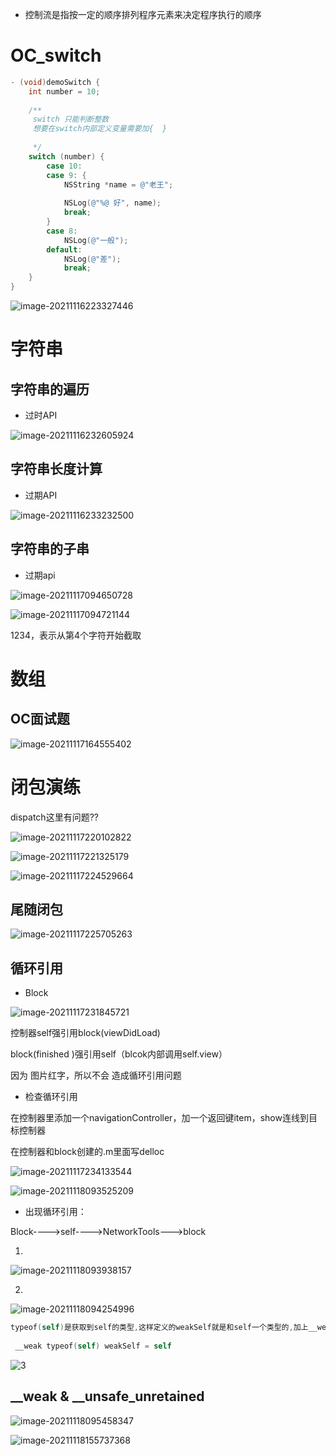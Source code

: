 - 控制流是指按一定的顺序排列程序元素来决定程序执行的顺序

# OC_switch

```objective-c
- (void)demoSwitch {
    int number = 10;
    
    /**
     switch 只能判断整数
     想要在switch内部定义变量需要加{  }
     
     */
    switch (number) {
        case 10:
        case 9: {
            NSString *name = @"老王";
            
            NSLog(@"%@ 好", name);
            break;
        }
        case 8:
            NSLog(@"一般");
        default:
            NSLog(@"差");
            break;
    }
}
```



![image-20211116223327446](%E7%AC%94%E8%AE%B0.assets/image-20211116223327446.png)

# 字符串

## 字符串的遍历

- 过时API

![image-20211116232605924](%E7%AC%94%E8%AE%B0.assets/image-20211116232605924.png)

## 字符串长度计算

- 过期API

![image-20211116233232500](%E7%AC%94%E8%AE%B0.assets/image-20211116233232500.png)

## 字符串的子串

- 过期api

![image-20211117094650728](%E7%AC%94%E8%AE%B0.assets/image-20211117094650728.png)

![image-20211117094721144](%E7%AC%94%E8%AE%B0.assets/image-20211117094721144.png)

1234，表示从第4个字符开始截取

# 数组

## OC面试题

![image-20211117164555402](%E7%AC%94%E8%AE%B0.assets/image-20211117164555402.png)

# 闭包演练

dispatch这里有问题??

![image-20211117220102822](%E7%AC%94%E8%AE%B0.assets/image-20211117220102822.png)

![image-20211117221325179](%E7%AC%94%E8%AE%B0.assets/image-20211117221325179.png)

![image-20211117224529664](%E7%AC%94%E8%AE%B0.assets/image-20211117224529664.png)

## 尾随闭包

![image-20211117225705263](%E7%AC%94%E8%AE%B0.assets/image-20211117225705263.png)

## 循环引用

- Block

![image-20211117231845721](%E7%AC%94%E8%AE%B0.assets/image-20211117231845721.png)

控制器self强引用block(viewDidLoad)

block(finished )强引用self（blcok内部调用self.view）

因为 图片红字，所以不会 造成循环引用问题

- 检查循环引用

在控制器里添加一个navigationController，加一个返回键item，show连线到目标控制器

在控制器和block创建的.m里面写delloc

![image-20211117234133544](%E7%AC%94%E8%AE%B0.assets/image-20211117234133544.png)

![image-20211118093525209](%E7%AC%94%E8%AE%B0.assets/image-20211118093525209.png)

- 出现循环引用：

Block---->self---->NetworkTools--->block

1.

![image-20211118093938157](%E7%AC%94%E8%AE%B0.assets/image-20211118093938157.png)

 2.

![image-20211118094254996](%E7%AC%94%E8%AE%B0.assets/image-20211118094254996.png)

```objective-c
typeof(self)是获取到self的类型,这样定义的weakSelf就是和self一个类型的,加上__weak是建立一个弱引用
  
 __weak typeof(self) weakSelf = self
```

![3](%E7%AC%94%E8%AE%B0.assets/image-20211118094449410.png)

## __weak & __unsafe_unretained

![image-20211118095458347](%E7%AC%94%E8%AE%B0.assets/image-20211118095458347.png)

![image-20211118155737368](%E7%AC%94%E8%AE%B0.assets/image-20211118155737368.png)

